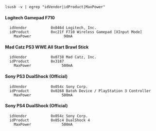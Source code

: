 ~~~
lsusb -v | egrep "idVendor|idProduct|MaxPower"
~~~

#### Logitech Gamepad F710

~~~
  idVendor           0x046d Logitech, Inc.
  idProduct          0xc21f F710 Wireless Gamepad [XInput Mode]
    MaxPower               98mA
~~~

#### Mad Catz PS3 WWE All Start Brawl Stick

~~~
  idVendor           0x0738 Mad Catz, Inc.
  idProduct          0x3187 
    MaxPower              500mA
~~~

#### Sony PS3 DualShock (Official)

~~~
  idVendor           0x054c Sony Corp.
  idProduct          0x0268 Batoh Device / PlayStation 3 Controller
    MaxPower              500mA
~~~

#### Sony PS4 DualShock (Official)

~~~
  idVendor           0x054c Sony Corp.
  idProduct          0x05c4 DualShock 4
    MaxPower              500mA
~~~